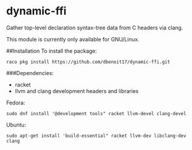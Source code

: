dynamic-ffi
===========

Gather top-level declaration syntax-tree data from C
headers via clang.

This module is currently only available for GNU/Linux.

##Installation
To install the package:
```
raco pkg install https://github.com/dbenoit17/dynamic-ffi.git
```

###Dependencies:
* racket
* llvm and clang development headers and libraries

Fedora:
```
sudo dnf install '@development tools" racket llvm-devel clang-devel
```
Ubuntu:
```
sudo apt-get install 'build-essential" racket llvm-dev libclang-dev clang
```
